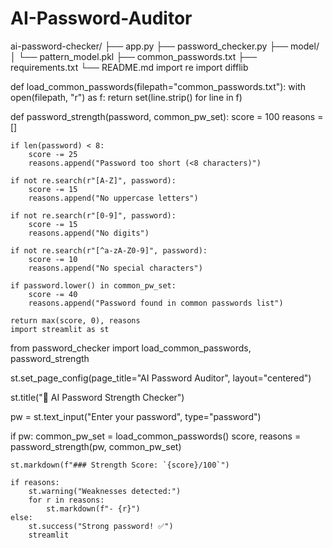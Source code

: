 # AI-Password-Auditor
ai-password-checker/
├── app.py
├── password_checker.py
├── model/
│   └── pattern_model.pkl
├── common_passwords.txt
├── requirements.txt
└── README.md
import re
import difflib

def load_common_passwords(filepath="common_passwords.txt"):
    with open(filepath, "r") as f:
        return set(line.strip() for line in f)

def password_strength(password, common_pw_set):
    score = 100
    reasons = []

    if len(password) < 8:
        score -= 25
        reasons.append("Password too short (<8 characters)")

    if not re.search(r"[A-Z]", password):
        score -= 15
        reasons.append("No uppercase letters")

    if not re.search(r"[0-9]", password):
        score -= 15
        reasons.append("No digits")

    if not re.search(r"[^a-zA-Z0-9]", password):
        score -= 10
        reasons.append("No special characters")

    if password.lower() in common_pw_set:
        score -= 40
        reasons.append("Password found in common passwords list")

    return max(score, 0), reasons
    import streamlit as st
from password_checker import load_common_passwords, password_strength

st.set_page_config(page_title="AI Password Auditor", layout="centered")

st.title("🔐 AI Password Strength Checker")

pw = st.text_input("Enter your password", type="password")

if pw:
    common_pw_set = load_common_passwords()
    score, reasons = password_strength(pw, common_pw_set)

    st.markdown(f"### Strength Score: `{score}/100`")

    if reasons:
        st.warning("Weaknesses detected:")
        for r in reasons:
            st.markdown(f"- {r}")
    else:
        st.success("Strong password! ✅")
        streamlit
